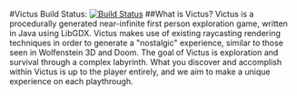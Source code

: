 #Victus
Build Status: [![Build Status](https://travis-ci.org/zThorn/Victus.svg?branch=master)](https://travis-ci.org/zThorn/Victus)
##What is Victus?
Victus is a procedurally generated near-infinite first person exploration game, written in Java using LibGDX.  Victus makes use of existing raycasting rendering techniques in order to generate a "nostalgic" experience, similar to those seen in Wolfenstein 3D and Doom.  The goal of Victus is exploration and survival through a complex labyrinth.  What you discover and accomplish within Victus is up to the player entirely, and we aim to make a unique experience on each playthrough.
